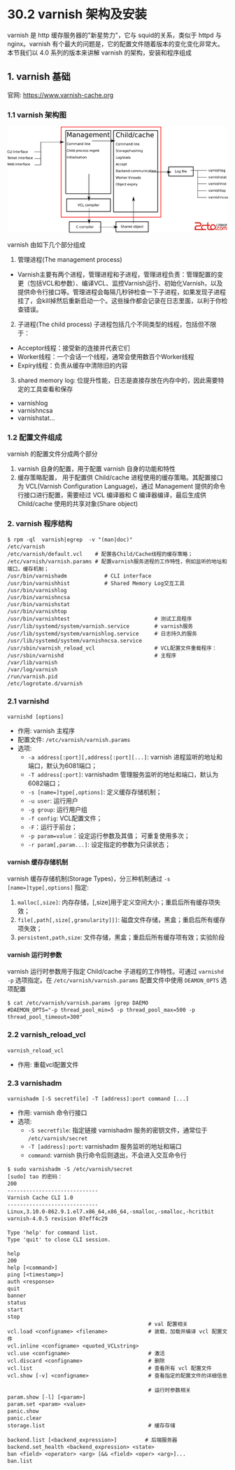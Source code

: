 # 30.2 varnish 架构及安装
varnish 是 http 缓存服务器的"新星势力"，它与 squid的关系，类似于 httpd 与 nginx。varnish 有个最大的问题是，它的配置文件随着版本的变化变化非常大。本节我们以 4.0 系列的版本来讲解 varnish 的架构，安装和程序组成


## 1. varnish 基础
官网: https://www.varnish-cache.org

### 1.1 varnish 架构图
![varnish](../images/30/varnish_frame2.png)

varnish 由如下几个部分组成
1. 管理进程(The management process)
  - Varnish主要有两个进程，管理进程和子进程，管理进程负责：管理配置的变更（包括VCL和参数）、编译VCL、监控Varnish运行、初始化Varnish，以及提供命令行接口等。管理进程会每隔几秒钟检查一下子进程，如果发现子进程挂了，会kill掉然后重新启动一个。这些操作都会记录在日志里面，以利于你检查错误。
2. 子进程(The child process) 子进程包括几个不同类型的线程，包括但不限于：
  - Acceptor线程：接受新的连接并代表它们
  - Worker线程：一个会话一个线程，通常会使用数百个Worker线程
  - Expiry线程：负责从缓存中清除旧的内容
3. shared memory log: 位提升性能，日志是直接存放在内存中的，因此需要特定的工具查看和保存
  - varnishlog
  - varnishncsa
  - varnishstat...

### 1.2 配置文件组成
varnish 的配置文件分成两个部分
1. varnish 自身的配置，用于配置 varnish 自身的功能和特性  
2. 缓存策略配置， 用于配置供 Child/cache 进程使用的缓存策略。其配置接口为 VCL(Varnish Configuration Language)，通过 Management 提供的命令行接口进行配置，需要经过 VCL 编译器和 C 编译器编译，最后生成供  Child/cache 使用的共享对象(Share object)

### 2. varnish 程序结构
```
$ rpm -ql  varnish|egrep  -v "(man|doc)"
/etc/varnish
/etc/varnish/default.vcl    # 配置各Child/Cache线程的缓存策略；
/etc/varnish/varnish.params # 配置varnish服务进程的工作特性，例如监听的地址和端口，缓存机制；
/usr/bin/varnishadm            # CLI interface
/usr/bin/varnishhist           # Shared Memory Log交互工具
/usr/bin/varnishlog
/usr/bin/varnishncsa
/usr/bin/varnishstat
/usr/bin/varnishtop
/usr/bin/varnishtest                           # 测试工具程序
/usr/lib/systemd/system/varnish.service        # varnish服务
/usr/lib/systemd/system/varnishlog.service     # 日志持久的服务
/usr/lib/systemd/system/varnishncsa.service
/usr/sbin/varnish_reload_vcl                   # VCL配置文件重载程序：
/usr/sbin/varnishd                             # 主程序
/var/lib/varnish
/var/log/varnish
/run/varnish.pid
/etc/logrotate.d/varnish
```

### 2.1 varnishd
`varnishd [options]`
- 作用: varnish 主程序
- 配置文件: `/etc/varnish/varnish.params`
- 选项:
    - `-a address[:port][,address[:port][...]`: varnish 进程监听的地址和端口，默认为6081端口；
    - `-T address[:port]`: varnishadm 管理服务监听的地址和端口，默认为6082端口；
    - `-s [name=]type[,options]`: 定义缓存存储机制；
    - `-u user`: 运行用户
    - `-g group`: 运行用户组
    - `-f config`: VCL配置文件；
    - `-F`：运行于前台；
    - `-p param=value`：设定运行参数及其值； 可重复使用多次；
    - `-r param[,param...]`: 设定指定的参数为只读状态；

#### varnish 缓存存储机制
varnish 缓存存储机制(Storage Types)，分三种机制通过 `-s [name=]type[,options]` 指定:
1. `malloc[,size]`: 内存存储，[,size]用于定义空间大小；重启后所有缓存项失效；
2. `file[,path[,size[,granularity]]]`: 磁盘文件存储，黑盒；重启后所有缓存项失效；
3. `persistent,path,size`: 文件存储，黑盒；重启后所有缓存项有效；实验阶段

#### varnish 运行时参数
varnish 运行时参数用于指定 Child/cache 子进程的工作特性。可通过  `varnishd -p` 选项指定。在 `/etc/varnish/varnish.params` 配置文件中使用 `DEAMON_OPTS` 选项配置

```
$ cat /etc/varnish/varnish.params |grep DAEMO
#DAEMON_OPTS="-p thread_pool_min=5 -p thread_pool_max=500 -p thread_pool_timeout=300"
```

### 2.2 varnish_reload_vcl
`varnish_reload_vcl`
- 作用: 重载vcl配置文件

### 2.3 varnishadm
`varnishadm [-S secretfile] -T [address]:port command [...]`
- 作用: varnish 命令行接口
- 选项:
  - `-S secretfile`: 指定链接 varnishadm 服务的密钥文件，通常位于 `/etc/varnish/secret`
  - `-T [address]:port`: varnishadm 服务监听的地址和端口
  - `command`: varnish 执行命令后则退出，不会进入交互命令行

```
$ sudo varnishadm -S /etc/varnish/secret
[sudo] tao 的密码：
200        
-----------------------------
Varnish Cache CLI 1.0
-----------------------------
Linux,3.10.0-862.9.1.el7.x86_64,x86_64,-smalloc,-smalloc,-hcritbit
varnish-4.0.5 revision 07eff4c29

Type 'help' for command list.
Type 'quit' to close CLI session.

help
200        
help [<command>]
ping [<timestamp>]
auth <response>
quit
banner
status
start
stop                   
                                             # val 配置相关
vcl.load <configname> <filename>             # 装载，加载并编译 vcl 配置文件
vcl.inline <configname> <quoted_VCLstring>
vcl.use <configname>                         # 激活
vcl.discard <configname>                     # 删除
vcl.list                                     # 查看所有 vcl 配置文件
vcl.show [-v] <configname>                   # 查看指定的配置文件的详细信息

                                             # 运行时参数相关
param.show [-l] [<param>]
param.set <param> <value>
panic.show
panic.clear
storage.list                                 # 缓存存储

backend.list [<backend_expression>]         # 后端服务器
backend.set_health <backend_expression> <state>
ban <field> <operator> <arg> [&& <field> <oper> <arg>]...
ban.list
```
